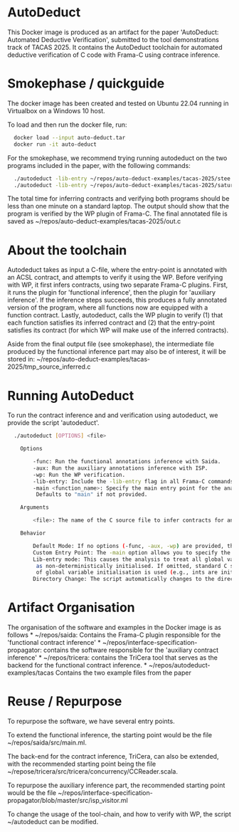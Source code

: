 # AutoDeduct
This Docker image is produced as an artifact for the paper  'AutoDeduct:
 Automated Deductive Verification', submitted to the tool demonstrations track
 of TACAS 2025. It contains the AutoDeduct toolchain for automated deductive
 verification of C code with Frama-C using contrace inference.

# Smokephase / quickguide
The docker image has been created and tested on Ubuntu 22.04 running in
Virtualbox on a Windows 10 host.

To load and then run the docker file, run:
```bash
  docker load --input auto-deduct.tar
  docker run -it auto-deduct
```

For the smokephase, we recommend trying running autodeduct on the two programs
included in the paper, with the following commands:
```bash
  ./autodeduct -lib-entry ~/repos/auto-deduct-examples/tacas-2025/stee.c
  ./autodeduct -lib-entry ~/repos/auto-deduct-examples/tacas-2025/saturate.c
```
The total time for inferring contracts and verifying both programs should be less
than one minute on a standard laptop.
The output should show that the program is verified by the WP plugin of Frama-C.
The final annotated file is saved as ~/repos/auto-deduct-examples/tacas-2025/out.c

# About the toolchain
Autodeduct takes as input a C-file, where the entry-point is annotated with an
ACSL contract, and attempts to verify it using the WP. Before verifying with WP,
it first infers contracts, using two separate Frama-C plugins. First, it runs
the plugin for 'functional inference', then the plugin for 'auxiliary inference'.
If the inference steps succeeds, this produces a fully annotated version of the
program, where all functions now are equipped with a function contract.
Lastly, autodeduct, calls the WP plugin to verify (1) that each function
satisfies its inferred contract and (2) that the entry-point satisfies its
contract (for which WP will make use of the inferred contracts).

Aside from the final output file (see smokephase), the intermediate file produced
by the functional inference part may also be of interest, it will be stored in:
~/repos/auto-deduct-examples/tacas-2025/tmp_source_inferred.c


# Running AutoDeduct
  To run the contract inference and and verification using autodeduct, we
  provide the script 'autodeduct'.
```bash
  ./autodeduct [OPTIONS] <file>

    Options

        -func: Run the functional annotations inference with Saida.
        -aux: Run the auxiliary annotations inference with ISP.
        -wp: Run the WP verification.
        -lib-entry: Include the -lib-entry flag in all Frama-C commands.
        -main <function_name>: Specify the main entry point for the analysis.
         Defaults to "main" if not provided.

    Arguments

        <file>: The name of the C source file to infer contracts for and verify using WP.

    Behavior

        Default Mode: If no options (-func, -aux, -wp) are provided, the script runs all three commands.
        Custom Entry Point: The -main option allows you to specify the function name that Frama-C will use as the entry point. If this option is omitted, the default function "main" is used.
        Lib-entry mode: This causes the analysis to treat all global variables
         as non-deterministically initialised. If omitted, standard C semantics
         of global variable initialisation is used (e.g., ints are initialised to 0)
        Directory Change: The script automatically changes to the directory containing the specified file before running any commands.
```

# Artifact Organisation
The organisation of the software and examples in the Docker image is as follows
         * ~/repos/saida: Contains the Frama-C plugin responsible for the
          'functional contract inference'
         * ~/repos/interface-specification-propagator: contains the software
          responsible for the 'auxiliary contract inference'
         * ~/repos/tricera: contains the TriCera tool that serves as the backend
           for the functional contract inference.
         * ~/repos/autodeduct-examples/tacas
           Contains the two example files from the paper

# Reuse / Repurpose
To repurpose the software, we have several entry points.

To extend the functional inference, the starting point would be the file
~/repos/saida/src/main.ml.

The back-end for the contract inference, TriCera, can also be extended, with the
recommended starting point being the file
~/repose/tricera/src/tricera/concurrency/CCReader.scala.

To repurpose the auxiliary inference part, the recommended starting point would
be the file
~/repos/interface-specification-propagator/blob/master/src/isp_visitor.ml

To change the usage of the tool-chain, and how to verify with WP, the script
~/autodeduct can be modified.
